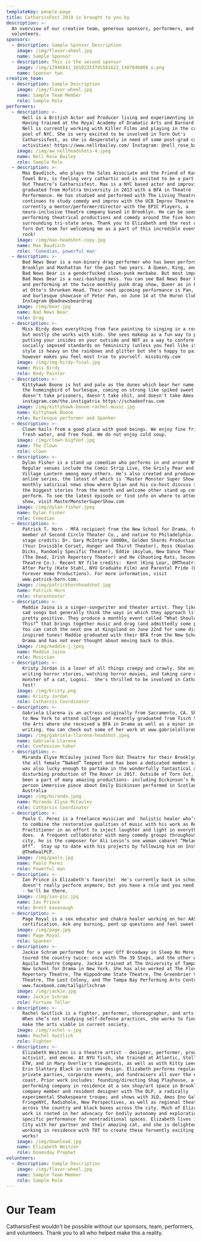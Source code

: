 ```yaml
---
templateKey: people-page
title: CatharsisFest 2019 is brought to you by
description: >-
  An overview of our creative team, generous sponsors, performers, and
  volunteers.
sponsors:
  - description: Sample Sponsor Description
    image: /img/flavor-wheel.jpg
    name: Sample Sponsor
  - description: This is the second sponsor
    image: /img/12946841_10102353785581622_1487040008_o.png
    name: Sponsor two
creative_team:
  - description: Sample Description
    image: /img/flavor-wheel.jpg
    name: Sample Team Member
    role: Sample Role
performers:
  - description: >-
      Nell is a British Actor and Producer living and experimenting in the US.
      Having trained at the Royal Academy of Dramatic Arts and Barnard College,
      Nell is currently working with Killer Films and playing in the creative
      pool of NYC. She is very excited to be involved in Torn Out's
      Catharsisfest, as she is desperately in need of some post-grad cathartic
      activities! https://www.nellrbailey.com/ Instagram: @nell_rose_bailey
    image: /img/aw_nellheadshots-4.jpeg
    name: Nell Rose Bailey
    role: Sample Role
  - description: >-
      Max Baudisch, who plays the Sales Associate and the Friend of Kavanaugh
      Towel Bro, is feeling very cathartic and is excited to be a part of Torn
      Out Theatre’s Catharsisfest. Max is a NYC based actor and improviser. He
      graduated from Hofstra University in 2013 with a BFA in Theatre
      Performance. He has studied and performed with The Living Theatre and
      continues to study comedy and improv with the UCB Improv Theatre.  He is
      currently a mentor/performer/director with the EPIC Players, a
      neuro-inclusive theatre company based in Brooklyn. He can be seen
      performing theatrical productions and comedy around the five boroughs and
      surrounding tri-state area. Thank you to Elizabeth and the rest of the
      Torn Out team for welcoming me as a part of this incredible event. You all
      rock!
    image: /img/max-headshot-copy.jpg
    name: Max Baudisch
    role: 'Comedian, powerful man'
  - description: >-
      Bad News Bear is a non-binary drag performer who has been performing in
      Brooklyn and Manhattan for the past two years. A Queen, King, and Quing;
      Bad News Bear is a genderfucked clown-punk merbabe. But most importantly,
      Bad News Bear is a nazi-bashing mess. You can see Bad News Bear kittening
      and performing at the twice monthly punk drag show, Queer as in Fuck You
      at Otto's Shrunken Head. Their next upcoming performance is Pan, a drag
      and burlesque showcase of Peter Pan, on June 14 at the Huron Club. 
      Instagram @badnewsbeardrag
    image: /img/bear.jpg
    name: Bad News Bear
    role: Drag
  - description: >-
      Miss Birdy does everything from face painting to singing in a rock band,
      but mostly she works with kids. She sees makeup as a fun way to play with
      putting your insides on your outside and NOT as a way to conform to
      socially imposed standards on femininity (unless you feel like it). Her
      style is heavy on the rainbows and glitter but she's happy to paint you
      however makes you feel most true to yourself. missbirdy.com
    image: /img/img-birdy-final.jpg
    name: Miss Birdy
    role: Body Painter
  - description: >-
      Kittyhawk Boone is hot and pale as the dunes which bear her name. She is
      the hummingbird of burlesque, coming on strong like spiked sweet tea. She
      doesn't take prisoners, doesn't take shit, and doesn't take Amex. 
      instagram.com/the.instigatrix https://schadenfrau.com
    image: /img/kittyhawk-boone-rachel-music.jpg
    name: Kittyhawk Boone
    role: Burlesque performer and Spanker
  - description: >-
      Clown hails from a good place with good beings. We enjoy fine friends,
      fresh water, and free food. We do not enjoy cold soup.
    image: /img/clown-bigfoot.jpg
    name: The Clown
    role: clown
  - description: >-
      Dylan Fisher is a stand up comedian who performs in and around NYC.
      Regular venues include the Comic Strip Live, the Grisly Pear and the
      Village Lantern among many others. He’s also created and produced numerous
      online series, the latest of which is ‘Master Monster Super Show’. A
      monthly satirical news show where Dylan and his co-host discuss some of
      the biggest stories from the month and welcome other stand up comedians to
      perform. To see the latest episode or find info on where to attend the
      show, visit MasterMonsterSuperShow.com
    image: /img/dylan-fisher.jpeg
    name: Dylan Fisher
    role: Comedian
  - description: >-
      Patrick T. Horn - MFA recipient from the New School for Drama, founding
      member of Second Circle Theater Co., and native to Philadelphia. Recent NY
      stage credits: Dr. Gary McIntyre (8000m, Golden Shards Productions), John
      (Your Invisible Corset, Hunger and Thirst Theater), Ross (Koalas are
      Dicks, Randomly Specific Theater), Eddie (Asylum, New Dance Theatre) Alex
      (The Dead, Irish Repertory Theater) and He (Shooting Rats, Second Circle
      Theatre Co.). Recent NY film credits:  Kent (King Lear, DMTheatrics),
      After Party (Kate Stahl, NYU Graduate Film) and Parental Pride (Lisa Vear,
      Forever Home Productions). For more information, visit
      www.patrick-horn.com.
    image: /img/patrickhornheadshot.jpg
    name: Patrick Horn
    role: sharpshooter
  - description: >-
      Maddie Jaina is a singer-songwriter and theater artist. They like really
      sad songs but generally think the ways in which they approach life are
      pretty positive. They produce a monthly event called “What Should I Call
      This?” that brings together music and drag (and admittedly some partying).
      You can catch the next one at Kingsland on June 22nd for some disco
      inspired tunes! Maddie graduated with their BFA from the New School for
      Drama and has not ever thought about moving back to Ohio.
    image: /img/maddie-j.jpeg
    name: Maddie Jaina
    role: Musician
  - description: >-
      Kristy Jordan is a lover of all things creepy and crawly. She enjoys
      writing horror stories, watching horror movies, and taking care of her
      monster of a cat, Lugosi.  She's thrilled to be involved in Catharsis
      fest!
    image: /img/kristy.png
    name: Kristy Jordan
    role: Catharsis Coordinator
  - description: >-
      Gabriela Llarena is an actress originally from Sacramento, CA. She moved
      to New York to attend college and recently graduated from Tisch School of
      the Arts where she received a BFA in Drama as well as a minor in creative
      writing. You can check out some of her work at www.gabrielallarena.com.
    image: /img/gabriela-llarena-headshot.jpeg
    name: Gabriela Llarena
    role: Confession taker
  - description: >-
      Miranda Elyse McCauley joined Torn Out Theatre for their Brooklyn run of
      the all female “Naked” Tempest and has been a dedicated member since. She
      was also lucky enough to partake in the wonderfully fantastical and
      disturbing production of The Rover in 2017. Outside of Torn Out, she’s
      been a part of many amazing productions- including Dickinson’s Room, a one
      person immersive piece about Emily Dickinson performed in Scotland and
      Australia
    image: /img/miranda.jpeg
    name: Miranda Elyse McCauley
    role: Catharsis Coordinator
  - description: >-
      Paolo C. Perez is a freelance musician and  holistic healer who’s worked
      to combine the restorative qualities of music with his work as Reiki
      Practitioner in an effort to inject laughter and light in everything he
      does.  A frequent collaborator with many comedy groups throughout the
      city, he is the composer for Ali Levin’s one woman cabaret “Melania’s Day
      Off”.  Stay up to date with his projects by following him on Instagram
      @TheRealPCP.
    image: /img/paolo.jpg
    name: Paolo Perez
    role: Powerful man
  - description: >-
      Ian Prince is Elizabeth's favorite!  He's currently back in school so he
      doesn't really perform anymore, but you have a role and you need some dude
      - he'll be there.
    image: /img/ian-pic.jpg
    name: Ian Prince
    role: Brett kavanaugh
  - description: >-
      Page Royal is a sex educator and chakra healer working on her AASECT
      certification. Ask any burning, pent up questions and feel sweet release.
    image: /img/page.jpg
    name: Page Royal
    role: Spanker
  - description: >-
      Jackie Schram performed for a year Off Broadway in Sleep No More,and has
      toured the country twice: once with The 39 Steps, and the other with
      Aquila Theatre Company. Jackie trained at The University of Tampa, and The
      New School for Drama in New York. She has also worked at The Florida
      Repertory Theatre, The Hippodrome State Theatre, The Greenbrier Valley
      Theatre, The Lost Colony, and The Tampa Bay Performing Arts Center. 
      www.facebook.com/tallgirlschram
    image: /img/jackie.jpg
    name: Jackie Schram
    role: Fortune Teller
  - description: >-
      Rachel Switlick is a fighter, performer, choreographer, and arts academic.
      When she’s not studying self-defense practices, she works to find ways to
      make the arts viable in current society.
    image: /img/rachel-s.jpg
    name: Rachel Switlick
    role: Fighter
  - description: >-
      Elizabeth Weitzen is a theatre artist - designer, performer, producer,
      activist, and emcee. At NYU Tisch, she trained at Atlantic, Stella Adler,
      ETW, and in Mary Overlie's Viewpoints, as well as with Kitty Leech and
      Erin Slattery Black in costume design. Elizabeth performs regularly at
      private parties, corporate events, and fundraisers all over the east
      coast. Prior work includes: founding/directing Shag Playhouse, a
      performing company in residence at a sex shop/art space in Brooklyn;
      company member and resident designer with The DLP, a radically
      experimental Shakespeare troupe; and shows with 3LD, Amos Eno Gallery,
      FringeNYC, Radiohole, New Perspectives, as well as regional theaters
      across the country and black boxes across the city. Much of Elizabeth's
      work is rooted in her advocacy for bodily autonomy and exploration of site
      specific performance for nontraditional spaces. Elizabeth lives in Jersey
      City with her partner and their amazing cat, and she is delighted to be
      working in residence with TOT to create these fervently exciting new
      works! 
    image: /img/download.jpg
    name: Elizabeth Weitzen
    role: Doomsday Prophet
volunteers:
  - description: Sample Description
    image: /img/flavor-wheel.jpg
    name: Sample Team Member
    role: Sample Role
---
```


# Our Team

CatharsisFest wouldn't be possible without our sponsors, team, performers, and volunteers. Thank you to all who helped make this a reality.
